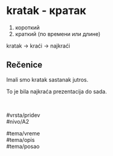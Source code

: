 # kratak - кратак

1. короткий  
2. краткий (по времени или длине)

kratak → kraći → najkraći

## Rečenice

Imali smo kratak sastanak jutros.

To je bila najkraća prezentacija do sada.

<br>

#vrsta/pridev  
#nivo/A2  

#tema/vreme  
#tema/opis  
#tema/posao
